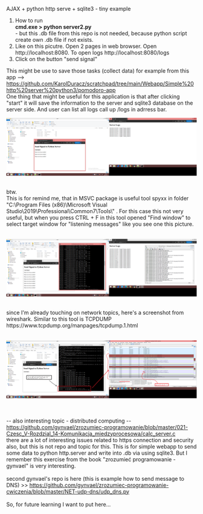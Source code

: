 AJAX + python http serve + sqlite3 - tiny example
<br />
1. How to run<br />
<b>cmd.exe > python server2.py</b><br /> - but this .db file from this repo is not needed, because python script create own .db file if not exists.
2. Like on this picutre. Open 2 pages in web browser. Open http://localhost:8080. To open logs http://localhost:8080/logs<br />
3. Click on the button "send signal" <br />

This might be use to save those tasks (collect data)  for example from this app --> https://github.com/KarolDuracz/scratchpad/tree/main/Webapp/Simple%20http%20server%20python3/pomodoro-app <br />
One thing that might be useful for this application is that after clicking "start" it will save the information to the server and sqlite3 database on the server side. And user can list all logs call up /logs in adrress bar.
<br />

![dump](https://raw.githubusercontent.com/KarolDuracz/scratchpad/main/Webapp/Simple%20http%20server%20python3/ajax%20http%20python%20server%20and%20sqlite3/40%20-%2011-09-2024%20-%20ajax%20http%20python%20server%20and%20sqlite3.png)

<br />
btw. <br />
This is for remind me, that in MSVC package is useful tool spyxx in folder "C:\Program Files (x86)\Microsoft Visual Studio\2019\Professional\Common7\Tools\" . For this case this not very useful, but when you press CTRL + F in this tool opened "Find window" to select target window for "listening messages" like you see one this picture.
<br /><br />

![dump](https://raw.githubusercontent.com/KarolDuracz/scratchpad/main/Webapp/Simple%20http%20server%20python3/ajax%20http%20python%20server%20and%20sqlite3/41%20-%2011-09-2024%20-%20sec%20example%20with%20spy%20window.png)

<br />
since I'm already touching on network topics, here's a screenshot from wireshark. Similar to this tool is TCPDUMP https://www.tcpdump.org/manpages/tcpdump.1.html
<br /><br />

![dump](https://raw.githubusercontent.com/KarolDuracz/scratchpad/main/Webapp/Simple%20http%20server%20python3/ajax%20http%20python%20server%20and%20sqlite3/43%20-%2011-09-2024%20-%20sample%20from%20wireshark%20heh.png)

<br /><br />
-- also interesting topic - distributed computing -- <br />
https://github.com/gynvael/zrozumiec-programowanie/blob/master/021-Czesc_V-Rozdzial_14-Komunikacja_miedzyprocesowa/calc_server.c
<br />
there are a lot of interesting issues related to https connection and security also, but this is not repo and topic for this. This is for simple webapp to send some data to python http.server and write into .db via using sqlite3. But I remember this exercise from the book "zrozumieć programowanie - gynvael" is very interesting. <br />
<br />
second gynvael's repo is here (this is example how to send message to DNS) >> https://github.com/gynvael/zrozumiec-programowanie-cwiczenia/blob/master/NET-udp-dns/udp_dns.py
<br /><br />
So, for future learning I want to put here...
